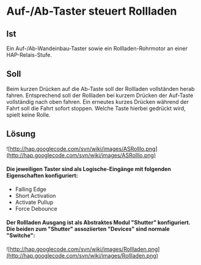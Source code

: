 # Auf-/Ab-Taster steuert Rollladen #

## Ist ##

Ein Auf-/Ab-Wandeinbau-Taster sowie ein Rollladen-Rohrmotor an einer HAP-Relais-Stufe.

## Soll ##

Beim kurzen Drücken auf die Ab-Taste soll der Rollladen vollständen herab fahren. Entsprechend soll der Rollladen bei kurzem Drücken der Auf-Taste vollständig nach oben fahren. Ein erneutes kurzes Drücken während der Fahrt soll die Fahrt sofort stoppen. Welche Taste hierbei gedrückt wird, spielt keine Rolle.

## Lösung ##

![http://hap.googlecode.com/svn/wiki/images/ASRolllo.png](http://hap.googlecode.com/svn/wiki/images/ASRolllo.png)

#### Die jeweiligen Taster sind als Logische-Eingänge mit folgenden Eigenschaften konfiguriert: ####

  * Falling Edge
  * Short Activation
  * Activate Pullup
  * Force Debounce

#### Der Rollladen Ausgang ist als Abstraktes Modul "Shutter" konfiguriert. Die beiden zum "Shutter" assoziierten "Devices" sind normale "Switche": ####

![http://hap.googlecode.com/svn/wiki/images/Rollladen.png](http://hap.googlecode.com/svn/wiki/images/Rollladen.png)